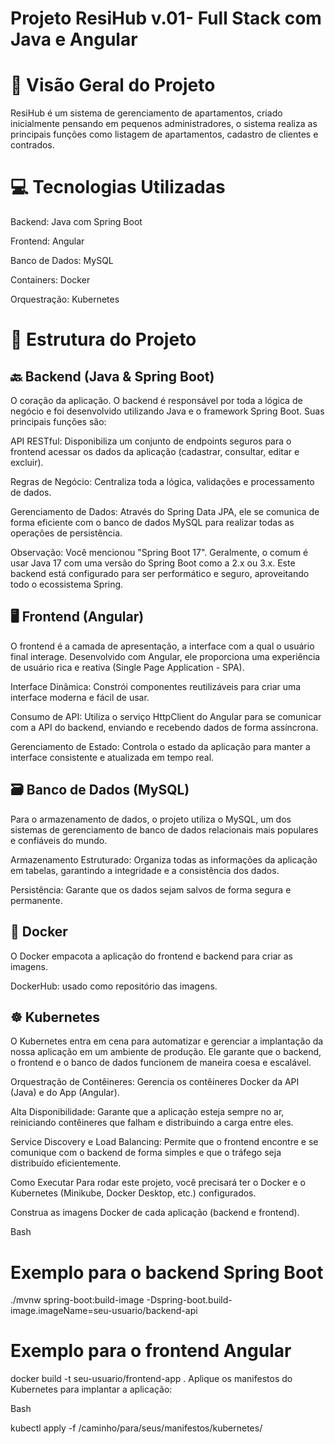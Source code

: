 # Projeto ResiHub v.01- Full Stack com Java e Angular

# 📝 Visão Geral do Projeto
ResiHub é um sistema de gerenciamento de apartamentos, criado inicialmente pensando em pequenos administradores, o sistema realiza as principais funções como listagem de apartamentos, cadastro de clientes e contrados. 

# 💻 Tecnologias Utilizadas
Backend: Java com Spring Boot

Frontend: Angular

Banco de Dados: MySQL

Containers: Docker

Orquestração: Kubernetes

# 🚀 Estrutura do Projeto
## 🔙 Backend (Java & Spring Boot)
O coração da aplicação. O backend é responsável por toda a lógica de negócio e foi desenvolvido utilizando Java e o framework Spring Boot. Suas principais funções são:

API RESTful: Disponibiliza um conjunto de endpoints seguros para o frontend acessar os dados da aplicação (cadastrar, consultar, editar e excluir).

Regras de Negócio: Centraliza toda a lógica, validações e processamento de dados.

Gerenciamento de Dados: Através do Spring Data JPA, ele se comunica de forma eficiente com o banco de dados MySQL para realizar todas as operações de persistência.

Observação: Você mencionou "Spring Boot 17". Geralmente, o comum é usar Java 17 com uma versão do Spring Boot como a 2.x ou 3.x. Este backend está configurado para ser performático e seguro, aproveitando todo o ecossistema Spring.

## 🖥️ Frontend (Angular)
O frontend é a camada de apresentação, a interface com a qual o usuário final interage. Desenvolvido com Angular, ele proporciona uma experiência de usuário rica e reativa (Single Page Application - SPA).

Interface Dinâmica: Constrói componentes reutilizáveis para criar uma interface moderna e fácil de usar.

Consumo de API: Utiliza o serviço HttpClient do Angular para se comunicar com a API do backend, enviando e recebendo dados de forma assíncrona.

Gerenciamento de Estado: Controla o estado da aplicação para manter a interface consistente e atualizada em tempo real.

## 🗃️ Banco de Dados (MySQL)
Para o armazenamento de dados, o projeto utiliza o MySQL, um dos sistemas de gerenciamento de banco de dados relacionais mais populares e confiáveis do mundo.

Armazenamento Estruturado: Organiza todas as informações da aplicação em tabelas, garantindo a integridade e a consistência dos dados.

Persistência: Garante que os dados sejam salvos de forma segura e permanente.

## 🐳 Docker
O Docker empacota a aplicação do frontend e backend para criar as imagens.

DockerHub: usado como repositório das imagens.


## ☸️ Kubernetes
O Kubernetes entra em cena para automatizar e gerenciar a implantação da nossa aplicação em um ambiente de produção. Ele garante que o backend, o frontend e o banco de dados funcionem de maneira coesa e escalável.

Orquestração de Contêineres: Gerencia os contêineres Docker da API (Java) e do App (Angular).

Alta Disponibilidade: Garante que a aplicação esteja sempre no ar, reiniciando contêineres que falham e distribuindo a carga entre eles.

Service Discovery e Load Balancing: Permite que o frontend encontre e se comunique com o backend de forma simples e que o tráfego seja distribuído eficientemente.

Como Executar
Para rodar este projeto, você precisará ter o Docker e o Kubernetes (Minikube, Docker Desktop, etc.) configurados.

Construa as imagens Docker de cada aplicação (backend e frontend).

Bash

# Exemplo para o backend Spring Boot
./mvnw spring-boot:build-image -Dspring-boot.build-image.imageName=seu-usuario/backend-api

# Exemplo para o frontend Angular
docker build -t seu-usuario/frontend-app .
Aplique os manifestos do Kubernetes para implantar a aplicação:

Bash

kubectl apply -f /caminho/para/seus/manifestos/kubernetes/
